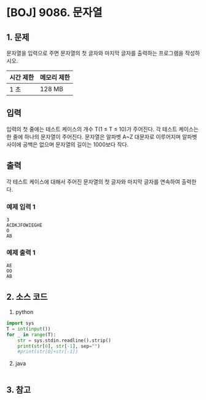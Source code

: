 # [BOJ] 9086. 문자열

## 1. 문제

문자열을 입력으로 주면 문자열의 첫 글자와 마지막 글자를 출력하는 프로그램을 작성하시오.

| 시간 제한 | 메모리 제한 |
|:------|:-------| 
| 1 초   | 128 MB |


## 입력

입력의 첫 줄에는 테스트 케이스의 개수 T(1 ≤ T ≤ 10)가 주어진다. 각 테스트 케이스는 한 줄에 하나의 문자열이 주어진다. 문자열은 알파벳 A~Z 대문자로 이루어지며 알파벳 사이에 공백은 없으며 문자열의 길이는 1000보다 작다.


## 출력

각 테스트 케이스에 대해서 주어진 문자열의 첫 글자와 마지막 글자를 연속하여 출력한다.


### 예제 입력 1

```
3
ACDKJFOWIEGHE
O
AB
```

### 예제 출력 1

```
AE
OO
AB
```




## 2. 소스 코드

1. python

```python
import sys
T = int(input())
for _ in range(T):
    str = sys.stdin.readline().strip()
    print(str[0], str[-1], sep="")
    #print(str[0]+str[-1])
```

2. java

```java

```


## 3. 참고

```

```



